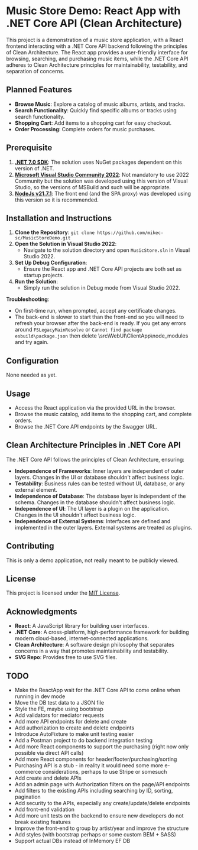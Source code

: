 
# Music Store Demo: React App with .NET Core API (Clean Architecture)

This project is a demonstration of a music store application, with a React frontend interacting with a .NET Core API backend following the principles of Clean Architecture. The React app provides a user-friendly interface for browsing, searching, and purchasing music items, while the .NET Core API adheres to Clean Architecture principles for maintainability, testability, and separation of concerns.

## Planned Features

- **Browse Music**: Explore a catalog of music albums, artists, and tracks.
- **Search Functionality**: Quickly find specific albums or tracks using search functionality.
- **Shopping Cart**: Add items to a shopping cart for easy checkout.
- **Order Processing**: Complete orders for music purchases.

## Prerequisite

1. **[.NET 7.0 SDK](https://dotnet.microsoft.com/en-us/download/dotnet/7.0)**: The solution uses NuGet packages dependent on this version of .NET.
2. **[Microsoft Visual Studio Community 2022](https://visualstudio.microsoft.com/vs/community/)**: Not mandatory to use 2022 Community but the solution was developed using this version of Visual Studio, so the versions of MSBuild and such will be appropriate.
3. **[NodeJs v21.7.1](https://nodejs.org/en/blog/release/v21.7.1)**: The front end (and the SPA proxy) was developed using this version so it is recommended.

## Installation and Instructions

1. **Clone the Repository**: `git clone https://github.com/mikec-sc/MusicStoreDemo.git`
2. **Open the Solution in Visual Studio 2022**:
    - Navigate to the solution directory and open `MusicStore.sln` in Visual Studio 2022.
3. **Set Up Debug Configuration**:
    - Ensure the React app and .NET Core API projects are both set as startup projects.
4. **Run the Solution**:
    - Simply run the solution in Debug mode from Visual Studio 2022.

**Troubleshooting**:
 - On first-time run, when prompted, accept any certificate changes.
 - The back-end is slower to start than the front-end so you will need to
   refresh your browser after the back-end is ready.
   If you get any errors around ```FSLegacyMainResolve``` or ```Cannot find package
   esbuild\package.json``` then delete
   \src\WebUI\ClientApp\node_modules and try again.

## Configuration

None needed as yet.

## Usage

- Access the React application via the provided URL in the browser.
- Browse the music catalog, add items to the shopping cart, and complete orders.
- Browse the .NET Core API endpoints by the Swagger URL.

## Clean Architecture Principles in .NET Core API

The .NET Core API follows the principles of Clean Architecture, ensuring:
- **Independence of Frameworks**: Inner layers are independent of outer layers. Changes in the UI or database shouldn't affect business logic.
- **Testability**: Business rules can be tested without UI, database, or any external element.
- **Independence of Database**: The database layer is independent of the schema. Changes in the database shouldn't affect business logic.
- **Independence of UI**: The UI layer is a plugin on the application. Changes in the UI shouldn't affect business logic.
- **Independence of External Systems**: Interfaces are defined and implemented in the outer layers. External systems are treated as plugins.

## Contributing

This is only a demo application, not really meant to be publicly viewed.

## License

This project is licensed under the [MIT License](LICENSE).

## Acknowledgments

- **React**: A JavaScript library for building user interfaces.
- **.NET Core**: A cross-platform, high-performance framework for building modern cloud-based, internet-connected applications.
- **Clean Architecture**: A software design philosophy that separates concerns in a way that promotes maintainability and testability.
- **SVG Repo**: Provides free to use SVG files.

## TODO

- Make the ReactApp wait for the .NET Core API to come online when running in dev mode
- Move the DB test data to a JSON file
- Style the FE, maybe using bootstrap
- Add validators for mediator requests
- Add more API endpoints for delete and create
- Add authorization to create and delete endpoints
- Introduce AutoFixture to make unit testing easier
- Add a Postman project to do backend integration testing
- Add more React components to support the purchasing (right now only possible via direct API calls)
- Add more React components for header/footer/purchasing/sorting
- Purchasing API is a stub - in reality it would need some more e-commerce considerations, perhaps to use Stripe or somesuch
- Add create and delete APIs
- Add an admin page with Authorization filters on the page/API endpoints
- Add filters to the existing APIs including searching by ID, sorting, pagination
- Add security to the APIs, especially any create/update/delete endpoints
- Add front-end validation
- Add more unit tests on the backend to ensure new developers do not break existing features
- Improve the front-end to group by artist/year and improve the structure
- Add styles (with bootstrap perhaps or some custom BEM + SASS)
- Support actual DBs instead of InMemory EF DB
